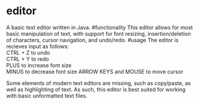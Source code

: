 # editor
A basic text editor written in Java.
#functionality
This editor allows for most basic manipulation of text, with support for font resizing, insertion/deletion of characters, cursor navigation, and undo/redo.
#usage
The editor is recieves input as follows:  
CTRL + Z to undo  
CTRL + Y to redo  
PLUS to increase font size  
MINUS to decrease font size
ARROW KEYS and MOUSE to move cursor  


Some elements of modern text editors are missing, such as copy/paste, as well as highlighting of text. 
As such, this editor is best suited for working with basic unformatted text files.
